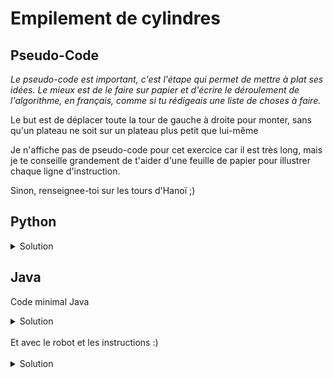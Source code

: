 # Empilement de cylindres

## Pseudo-Code

_Le pseudo-code est important, c'est l'étape qui permet de mettre à plat ses idées. Le mieux est de le faire sur papier et d'écrire le déroulement de l'algorithme, en français, comme si tu rédigeais une liste de choses à faire._

Le but est de déplacer toute la tour de gauche à droite pour monter, sans qu'un plateau ne soit sur un plateau plus petit que lui-même

Je n'affiche pas de pseudo-code pour cet exercice car il est très long, mais je te conseille grandement de t'aider d'une feuille de papier pour illustrer chaque ligne d'instruction.

Sinon, renseignee-toi sur les tours d'Hanoï ;)

## Python

<details>
  <summary>Solution</summary>

```Python
from robot import *
deplacer(1, 2)
deplacer(1, 3)
deplacer(2, 3)
deplacer(1, 2)
deplacer(3, 1)
deplacer(3, 2)
deplacer(1, 2)
deplacer(1, 3)
deplacer(2, 3)
deplacer(2, 1)
deplacer(3, 1)
deplacer(2, 3)
deplacer(1, 2)
deplacer(1, 3)
deplacer(2, 3)
```

</details>

## Java

Code minimal Java

<details>
  <summary>Solution</summary>

```Java
  class Main {
    public static void main(String[] args) {
      // ton code ici
    }
  }
```

</details>

</br>
Et avec le robot et les instructions :)
</br>
</br>

<details>
  <summary>Solution</summary>


```Java
import static algorea.Robot.*;
class Main {
   public static void main(String[] args) {
      deplacer(1,2);
      deplacer(1,3);
      deplacer(2,3);
      
      deplacer(1,2);
      
      deplacer(3,1);
      deplacer(3,2);
      deplacer(1,2);
      
      
      deplacer(1,3);
      
      
      deplacer(2,3);
      deplacer(2,1);
      deplacer(3,1);
      
      deplacer(2,3);
      
      deplacer(1,2);
      deplacer(1,3);
      deplacer(2,3);
   }
}
```

</details>

